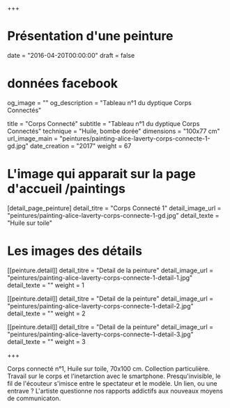 +++
# Présentation d'une peinture
date = "2016-04-20T00:00:00"
draft = false

# données facebook
og_image = ""
og_description = "Tableau n°1 du dyptique Corps Connectés"

title = "Corps Connecté"
subtitle = "Tableau n°1 du dyptique Corps Connectés"
technique = "Huile, bombe dorée"
dimensions = "100x77 cm"
url_image_main = "peintures/painting-alice-laverty-corps-connecte-1-gd.jpg"
date_creation = "2017"
weight = 67

# L'image qui apparait sur la page d'accueil /paintings
[detail_page_peinture]
detail_titre = "Corps Connecté 1"
detail_image_url = "peintures/painting-alice-laverty-corps-connecte-1-gd.jpg"
detail_texte = "Huile sur toile"

# Les images des détails
[[peinture.detail]]
detail_titre = "Detail de la peinture"
detail_image_url = "peintures/painting-alice-laverty-corps-connecte-1-detail-1.jpg"
detail_texte = ""
weight = 1

[[peinture.detail]]
detail_titre = "Detail de la peinture"
detail_image_url = "peintures/painting-alice-laverty-corps-connecte-1-detail-2.jpg"
detail_texte = ""
weight = 2

[[peinture.detail]]
detail_titre = "Detail de la peinture"
detail_image_url = "peintures/painting-alice-laverty-corps-connecte-1-detail-3.jpg"
detail_texte = ""
weight = 3

+++

Corps connecté n°1, Huile sur toile, 70x100 cm. Collection particulière. Travail sur le corps et l'inetarction avec le smartphone. Presqu'invisible, le fil de l'écouteur s'imisce entre le spectateur et le modèle. Un lien, ou une entrave ? L'artiste questionne nos rapports addictifs aux nouveaux moyens de communicaton.
